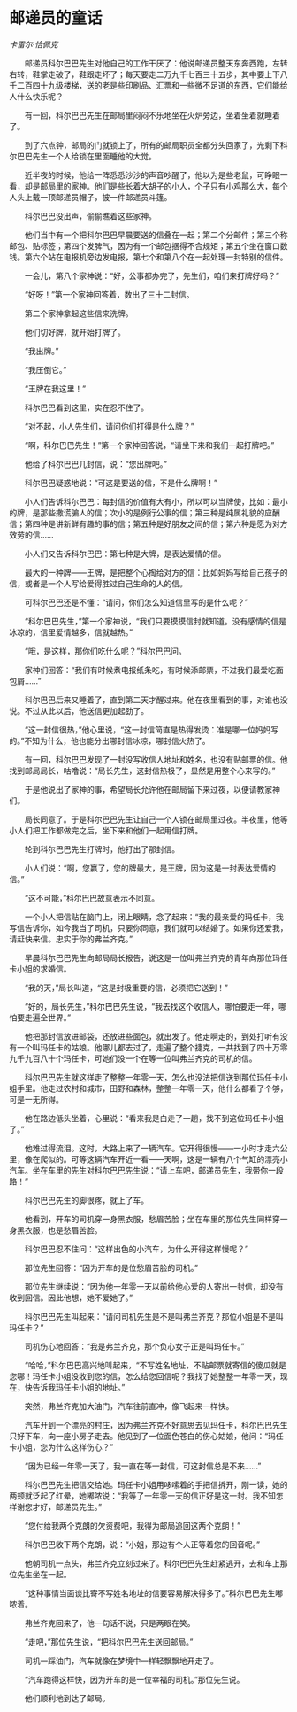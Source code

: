 # 邮递员的童话

*卡雷尔·恰佩克*

　　邮递员科尔巴巴先生对他自己的工作干厌了：他说邮递员整天东奔西跑，左转右转，鞋掌走破了，鞋跟走坏了；每天要走二万九千七百三十五步，其中要上下八千二百四十九级楼梯，送的老是些印刷品、汇票和一些微不足道的东西，它们能给人什么快乐呢？

　　有一回，科尔巴巴先生在邮局里闷闷不乐地坐在火炉旁边，坐着坐着就睡着了。

　　到了六点钟，邮局的门就锁上了，所有的邮局职员全都分头回家了，光剩下科尔巴巴先生一个人给锁在里面睡他的大觉。

　　近半夜的时候，他给一阵悉悉沙沙的声音吵醒了，他以为是些老鼠，可睁眼一看，却是邮局里的家神。他们是些长着大胡子的小人，个子只有小鸡那么大，每个人头上戴一顶邮递员帽子，披一件邮递员斗篷。

　　科尔巴巴没出声，偷偷瞧着这些家神。

　　他们当中有一个把科尔巴巴早晨要送的信叠在一起；第二个分邮件；第三个称邮包、贴标签；第四个发脾气，因为有一个邮包捆得不合规矩；第五个坐在窗口数钱。第六个站在电报机旁边发电报，第七个和第八个在一起处理一封特别的信件。

　　一会儿，第八个家神说：“好，公事都办完了，先生们，咱们来打牌好吗？”

　　“好呀！”第一个家神回答着，数出了三十二封信。

　　第二个家神拿起这些信来洗牌。

　　他们切好牌，就开始打牌了。

　　“我出牌。”

　　“我压倒它。”

　　“王牌在我这里！”

　　科尔巴巴看到这里，实在忍不住了。

　　“对不起，小人先生们，请问你们打得是什么牌？”

　　“啊，科尔巴巴先生！”第一个家神回答说，“请坐下来和我们一起打牌吧。”

　　他给了科尔巴巴几封信，说：“您出牌吧。”

　　科尔巴巴疑惑地说：“可这是要送的信，不是什么牌啊！”

　　小人们告诉科尔巴巴：每封信的价值有大有小，所以可以当牌使，比如：最小的牌，是那些撒谎骗人的信；次小的是例行公事的信；第三种是纯属礼貌的应酬信；第四种是讲新鲜有趣的事的信；第五种是好朋友之间的信；第六种是愿为对方效劳的信……

　　小人们又告诉科尔巴巴：第七种是大牌，是表达爱情的信。

　　最大的一种牌——王牌，是把整个心掏给对方的信：比如妈妈写给自己孩子的信，或者是一个人写给爱得胜过自己生命的人的信。

　　可科尔巴巴还是不懂：“请问，你们怎么知道信里写的是什么呢？”

　　“科尔巴巴先生，”第一个家神说，“我们只要摸摸信封就知道。没有感情的信是冰凉的，信里爱情越多，信就越热。”

　　“哦，是这样，那你们吃什么呢？”科尔巴巴问。

　　家神们回答：“我们有时候煮电报纸条吃，有时候添邮票，不过我们最爱吃面包屑……”

　　科尔巴巴后来又睡着了，直到第二天才醒过来。他在夜里看到的事，对谁也没说。不过从此以后，他送信更加起劲了。

　　“这一封信很热，”他心里说，“这一封信简直是热得发烫：准是哪一位妈妈写的。”不知为什么，他也能分出哪封信冰凉，哪封信火热了。

　　有一回，科尔巴巴发现了一封没写收信人地址和姓名，也没有贴邮票的信。他找到邮局局长，咕噜说：“局长先生，这封信热极了，显然是用整个心来写的。”

　　于是他说出了家神的事，希望局长允许他在邮局留下来过夜，以便请教家神们。

　　局长同意了。于是科尔巴巴先生让自己一个人锁在邮局里过夜。半夜里，他等小人们把工作都做完之后，坐下来和他们一起用信打牌。

　　轮到科尔巴巴先生打牌时，他打出了那封信。

　　小人们说：“啊，您赢了，您的牌最大，是王牌，因为这是一封表达爱情的信。”

　　“这不可能，”科尔巴巴故意表示不同意。

　　一个小人把信贴在脑门上，闭上眼睛，念了起来：“我的最亲爱的玛任卡，我写信告诉你，如今我当了司机，只要你同意，我们就可以结婚了。如果你还爱我，请赶快来信。忠实于你的弗兰齐克。”

　　早晨科尔巴巴先生向邮局局长报告，说这是一位叫弗兰齐克的青年向那位玛任卡小姐的求婚信。

　　“我的天，”局长叫道，“这是封极重要的信，必须把它送到！”

　　“好的，局长先生，”科尔巴巴先生说，“我去找这个收信人，哪怕要走一年，哪怕要走遍全世界。”

　　他把那封信放进邮袋，还放进些面包，就出发了。他走啊走的，到处打听有没有一个叫玛任卡的姑娘。他哪儿都去过了，走遍了整个捷克，一共找到了四十万零九千九百八十个玛任卡，可她们没一个在等一位叫弗兰齐克的司机的信。

　　科尔巴巴先生就这样走了整整一年零一天，怎么也没法把信送到那位玛任卡小姐手里。他走过农村和城市，田野和森林，整整一年零一天，他什么都看了个够，可是一无所得。

　　他在路边低头坐着，心里说：“看来我是白走了一趟，找不到这位玛任卡小姐了。”

　　他难过得流泪。这时，大路上来了一辆汽车。它开得很慢——一小时才走六公里，像在爬似的。可等这辆汽车开近一看——天啊，这是一辆有八个气缸的漂亮小汽车。坐在车里的先生对科尔巴巴先生说：“请上车吧，邮递员先生，我带你一段路！”

　　科尔巴巴先生的脚很疼，就上了车。

　　他看到，开车的司机穿一身黑衣服，愁眉苦脸；坐在车里的那位先生同样穿一身黑衣服，也是愁眉苦脸。

　　科尔巴巴忍不住问：“这样出色的小汽车，为什么开得这样慢呢？”

　　那位先生回答：“因为开车的是位愁眉苦脸的司机。”

　　那位先生继续说：“因为他一年零一天以前给他心爱的人寄出一封信，却没有收到回信。因此他想，她不爱她了。”

　　科尔巴巴先生叫起来：“请问司机先生是不是叫弗兰齐克？那位小姐是不是叫玛任卡？”

　　司机伤心地回答：“我是弗兰齐克，那个负心女子正是叫玛任卡。”

　　“哈哈，”科尔巴巴高兴地叫起来，“不写姓名地址，不贴邮票就寄信的傻瓜就是您哪！玛任卡小姐没收到您的信，怎么给您回信呢？我找了她整整一年零一天，现在，快告诉我玛任卡小姐的地址。”

　　突然，弗兰齐克加大油门，汽车往前直冲，像飞起来一样快。

　　汽车开到一个漂亮的村庄，因为弗兰齐克不好意思去见玛任卡，科尔巴巴先生只好下车，向一座小房子走去。他见到了一位面色苍白的伤心姑娘，他问：“玛任卡小姐，您为什么这样伤心？”

　　“因为已经一年零一天了，我一直在等一封信，可这封信总是不来……”

　　科尔巴巴先生把信交给她。玛任卡小姐用哆嗦着的手把信拆开，刚一读，她的两颊就泛起了红晕，她嘟哝说：“我等了一年零一天的信正好是这一封。我不知怎样谢您才好，邮递员先生。”

　　“您付给我两个克朗的欠资费吧，我得为邮局追回这两个克朗！”

　　科尔巴巴收下两个克朗，说：“小姐，那边有个人正等着您的回音呢。”

　　他朝司机一点头，弗兰齐克立刻过来了。科尔巴巴先生赶紧逃开，去和车上那位先生坐在一起。

　　“这种事情当面谈比寄不写姓名地址的信要容易解决得多了。”科尔巴巴先生嘟哝着。

　　弗兰齐克回来了，他一句话不说，只是两眼在笑。

　　“走吧，”那位先生说，“把科尔巴巴先生送回邮局。”

　　司机一踩油门，汽车就像在梦境中一样轻飘飘地开走了。

　　“汽车跑得这样快，因为开车的是一位幸福的司机。”那位先生说。

　　他们顺利地到达了邮局。